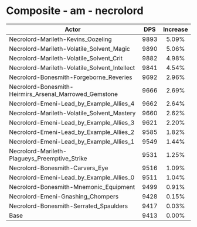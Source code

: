 # Composite - am - necrolord
| Actor | DPS | Increase |
|---|:---:|:---:|
|Necrolord-Marileth-Kevins_Oozeling|9893|5.09%|
|Necrolord-Marileth-Volatile_Solvent_Magic|9890|5.06%|
|Necrolord-Marileth-Volatile_Solvent_Crit|9882|4.98%|
|Necrolord-Marileth-Volatile_Solvent_Intellect|9841|4.54%|
|Necrolord-Bonesmith-Forgeborne_Reveries|9692|2.96%|
|Necrolord-Bonesmith-Heirmirs_Arsenal_Marrowed_Gemstone|9666|2.69%|
|Necrolord-Emeni-Lead_by_Example_Allies_4|9662|2.64%|
|Necrolord-Marileth-Volatile_Solvent_Mastery|9660|2.62%|
|Necrolord-Emeni-Lead_by_Example_Allies_3|9621|2.20%|
|Necrolord-Emeni-Lead_by_Example_Allies_2|9585|1.82%|
|Necrolord-Emeni-Lead_by_Example_Allies_1|9549|1.44%|
|Necrolord-Marileth-Plagueys_Preemptive_Strike|9531|1.25%|
|Necrolord-Bonesmith-Carvers_Eye|9516|1.09%|
|Necrolord-Emeni-Lead_by_Example_Allies_0|9511|1.04%|
|Necrolord-Bonesmith-Mnemonic_Equipment|9499|0.91%|
|Necrolord-Emeni-Gnashing_Chompers|9428|0.15%|
|Necrolord-Bonesmith-Serrated_Spaulders|9417|0.03%|
|Base|9413|0.00%|
